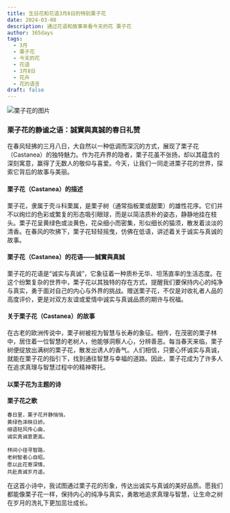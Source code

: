 ```yaml
---
title: 生日花和花语3月8日的特别栗子花
date: 2024-03-08
description: 通过花语和故事来看今天的花 栗子花
author: 365days
tags:
  - 3月
  - 栗子花
  - 今天的花
  - 花语
  - 3月8日
  - 花卉
  - 花的语言
draft: false
---
```


![栗子花的图片](https://cdn.pixabay.com/photo/2019/05/22/20/54/chestnut-blossom-4222522_1280.jpg#center#center)


### 栗子花的静谧之语：誠實與真誠的春日礼赞

在春风轻拂的三月八日，大自然以一种低调而深沉的方式，展现了栗子花（Castanea）的独特魅力。作为花卉界的隐者，栗子花虽不张扬，却以其蕴含的深刻寓意，赢得了无数人的敬仰与喜爱。今天，让我们一同走进栗子花的世界，探索它背后的故事与美丽。

#### 栗子花（Castanea）的描述

栗子花，隶属于壳斗科栗属，是栗子树（通常指板栗或甜栗）的雄性花序。它们并不以绚烂的色彩或繁复的形态吸引眼球，而是以简洁质朴的姿态，静静地挂在枝头。栗子花呈黄绿色或淡黄色，花朵细小而密集，形似细长的猫须，散发着淡淡的清香。在春风的吹拂下，栗子花轻轻摇曳，仿佛在低语，讲述着关于诚实与真诚的故事。

#### 栗子花（Castanea）的花语——誠實與真誠

栗子花的花语是“诚实与真诚”，它象征着一种质朴无华、坦荡直率的生活态度。在这个纷繁复杂的世界中，栗子花以其独特的存在方式，提醒我们要保持内心的纯净与真实，勇于面对自己的内心与外界的挑战。赠送栗子花，不仅是对收礼者人品的高度评价，更是对双方友谊或爱情中诚实与真诚品质的期许与祝福。

#### 关于栗子花（Castanea）的故事

在古老的欧洲传说中，栗子树被视为智慧与长寿的象征。相传，在茂密的栗子林中，居住着一位智慧的老树人，他能够洞察人心，分辨善恶。每当春天来临，栗子树便绽放出满树的栗子花，散发出诱人的香气。人们相信，只要心怀诚实与真诚，就能在栗子花的指引下，找到通往智慧与幸福的道路。因此，栗子花成为了许多人在追求真理与智慧过程中的精神寄托。

#### 以栗子花为主题的诗

**栗子花之歌**

	春日里，栗子花开静悄悄，  
	黄绿色泽映日娇。  
	细语轻风传心曲，  
	诚实真诚意更高。
	
	林间小径寻智路，  
	老树智者心自昭。  
	愿以此花寄深情，  
	共赴真诚岁月遥。

在这首小诗中，我试图通过栗子花的形象，传达出诚实与真诚的美好品质。愿我们都能像栗子花一样，保持内心的纯净与真实，勇敢地追求真理与智慧，让生命之树在岁月的洗礼下更加茁壮成长。